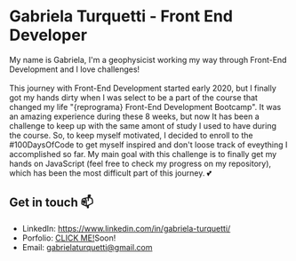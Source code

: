 # Gabriela Turquetti - Front End Developer 
My name is Gabriela, I'm a geophysicist working my way through Front-End Development and I love challenges!<br><br>
This journey with Front-End Development started early 2020, but I finally got my hands dirty when I was select to be a part of the course that changed my life "{reprograma} Front-End Development Bootcamp". It was an amazing experience during these 8 weeks, but now It has been a challenge to keep up with the same amont of study I used to have during the course. So, to keep myself motivated, I decided to enroll to the #100DaysOfCode to get myself inspired and don't loose track of eveything I accomplished so far. My main goal with this challenge is to finally get my hands on JavaScript (feel free to check my progress on my repository), which has been the most difficult part of this journey. 💕

## Get in touch 📫
- LinkedIn: https://www.linkedin.com/in/gabriela-turquetti/
- Porfolio: [CLICK ME!](https://www.twitter.com)Soon!
- Email: gabrielaturquetti@gmail.com
